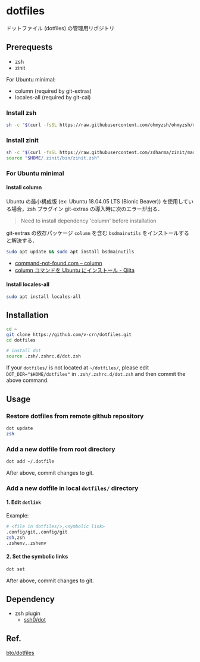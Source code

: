 # dotfiles

ドットファイル (dotfiles) の管理用リポジトリ

## Prerequests

- zsh
- zinit

For Ubuntu minimal:

- column (required by git-extras)
- locales-all (required by git-cal)

### Install zsh

```sh
sh -c "$(curl -fsSL https://raw.githubusercontent.com/ohmyzsh/ohmyzsh/master/tools/install.sh)"
```

### Install zinit

```sh
sh -c "$(curl -fsSL https://raw.githubusercontent.com/zdharma/zinit/master/doc/install.sh)"
source "$HOME/.zinit/bin/zinit.zsh"
```

### For Ubuntu minimal

#### Install column

Ubuntu の最小構成版 (ex: Ubuntu 18.04.05 LTS (Bionic Beaver)) を使用している場合，zsh プラグイン git-extras の導入時に次のエラーが出る．

> Need to install dependency 'column' before installation

git-extras の依存パッケージ `column` を含む `bsdmainutils` をインストールすると解決する．

```sh
sudo apt update && sudo apt install bsdmainutils
```

- [command-not-found.com – column](https://command-not-found.com/column)
- [column コマンドを Ubuntu にインストール - Qiita](https://qiita.com/suzuki-navi/items/d9228fc776a571ef16c9)

#### Install locales-all

```sh
sudo apt install locales-all
```

## Installation

```sh
cd ~
git clone https://github.com/v-crn/dotfiles.git
cd dotfiles

# install dot
source .zsh/.zshrc.d/dot.zsh
```

If your `dotfiles/` is not located at `~/dotfiles/`, please edit `DOT_DIR="$HOME/dotfiles"` in `.zsh/.zshrc.d/dot.zsh` and then commit the above command.

## Usage

### Restore dotfiles from remote github repository

```sh
dot update
zsh
```

### Add a new dotfile from root directory

```sh
dot add ~/.dotfile
```

After above, commit changes to git.

### Add a new dotfile in local `dotfiles/` directory

#### 1. Edit `dotlink`

Example:

```sh
# <file in dotfiles/>,<symbolic link>
.config/git,.config/git
zsh,zsh
.zshenv,.zshenv
```

#### 2. Set the symbolic links

```sh
dot set
```

After above, commit changes to git.

## Dependency

- zsh plugin
  - [ssh0/dot](https://github.com/ssh0/dot)

## Ref.

[bto/dotfiles](https://github.com/bto/dotfiles)
